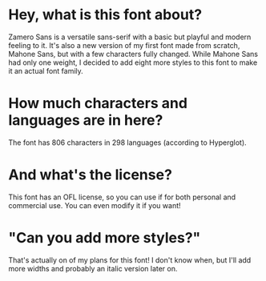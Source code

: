 # Hey, what is this font about?
Zamero Sans is a versatile sans-serif with a basic but playful and modern feeling to it.
It's also a new version of my first font made from scratch, Mahone Sans, but with a few characters fully changed. While Mahone Sans had only one weight, I decided to add eight more styles to this font to make it an actual font family.

# How much characters and languages are in here?
The font has 806 characters in 298 languages (according to Hyperglot).

# And what's the license?
This font has an OFL license, so you can use if for both personal and commercial use. You can even modify it if you want!

# "Can you add more styles?"
That's actually on of my plans for this font! I don't know when, but I'll add more widths and probably an italic version later on.
